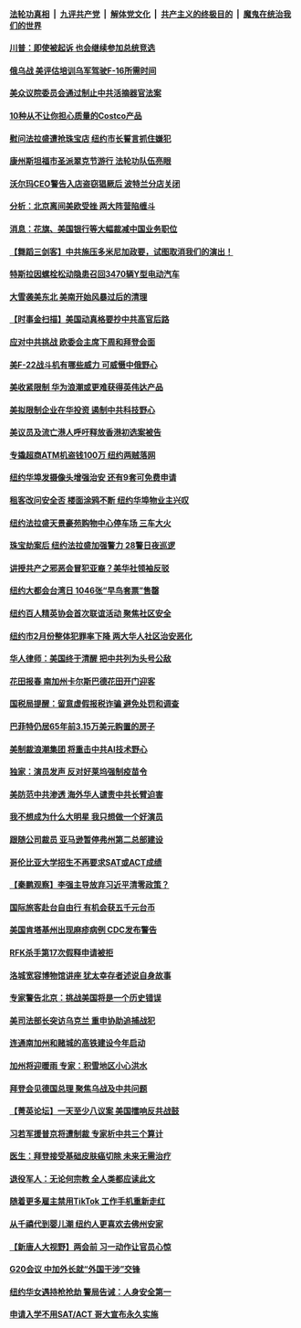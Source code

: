 ####  [法轮功真相](../../../../basic/blob/master/README.md?t=03060412) &nbsp;|&nbsp; [九评共产党](../../../../9ping.md/blob/master/README.md?t=03060412) &nbsp;|&nbsp; [解体党文化](../../../../jtdwh.md/blob/master/README.md?t=03060412)  &nbsp;|&nbsp; [共产主义的终极目的](../../../../gczydzjmd.md/blob/master/README.md?t=03060412) &nbsp;|&nbsp; [魔鬼在统治我们的世界](../../../../mgztzwmdsj.md/blob/master/README.md?t=03060412) 

#### [川普：即使被起诉 也会继续参加总统竞选](../pages/nsc412/n13943713.md?t=03060412) 

#### [俄乌战 美评估培训乌军驾驶F-16所需时间](../pages/nsc412/n13943721.md?t=03060412) 

#### [美众议院委员会通过制止中共活摘器官法案](../pages/nsc412/n13943637.md?t=03060412) 

#### [10种从不让你担心质量的Costco产品](../pages/nsc412/n13942101.md?t=03060412) 

#### [慰问法拉盛遭抢珠宝店 纽约市长誓言抓住嫌犯](../pages/nsc412/n13943432.md?t=03060412) 

#### [康州斯坦福市圣派翠克节游行 法轮功队伍亮眼](../pages/nsc412/n13943249.md?t=03060412) 

#### [沃尔玛CEO警告入店盗窃猖厥后 波特兰分店关闭](../pages/nsc412/n13943247.md?t=03060412) 

#### [分析：北京离间美欧受挫 两大阵营陷缠斗](../pages/nsc412/n13943304.md?t=03060412) 

#### [消息：花旗、美国银行等大幅裁减中国业务职位](../pages/nsc412/n13943222.md?t=03060412) 

#### [【舞蹈三剑客】中共施压多米尼加政要，试图取消我们的演出！](../pages/nsc412/n13943143.md?t=03060412) 

#### [特斯拉因螺栓松动隐患召回3470辆Y型电动汽车](../pages/nsc412/n13943205.md?t=03060412) 

#### [大雪袭美东北 美南开始风暴过后的清理](../pages/nsc412/n13943202.md?t=03060412) 

#### [【时事金扫描】美国动真格要抄中共高官后路](../pages/nsc412/n13943063.md?t=03060412) 

#### [应对中共挑战 欧委会主席下周和拜登会面](../pages/nsc412/n13943208.md?t=03060412) 

#### [美F-22战斗机有哪些威力 可威慑中俄野心](../pages/nsc412/n13943123.md?t=03060412) 

#### [美收紧限制 华为浪潮或更难获得英伟达产品](../pages/nsc412/n13943148.md?t=03060412) 

#### [美拟限制企业在华投资 遏制中共科技野心](../pages/nsc412/n13942805.md?t=03060412) 

#### [美议员及流亡港人呼吁释放香港初选案被告](../pages/nsc412/n13942984.md?t=03060412) 




#### [专撬超商ATM机盗钱100万 纽约两贼落网](../pages/nsc412/n13942758.md?t=03060412) 

#### [纽约华埠发摄像头增强治安 还有9套可免费申请](../pages/nsc412/n13942761.md?t=03060412) 

#### [租客改问安全否 楼面涂鸦不断 纽约华埠物业主兴叹](../pages/nsc412/n13942764.md?t=03060412) 

#### [纽约法拉盛天景豪苑购物中心停车场 三车大火](../pages/nsc412/n13942769.md?t=03060412) 

#### [珠宝劫案后 纽约法拉盛加强警力 28警日夜巡逻](../pages/nsc412/n13942778.md?t=03060412) 

#### [讲授共产之邪恶会冒犯亚裔？美华社领袖反驳](../pages/nsc412/n13942756.md?t=03060412) 

#### [纽约大都会台湾日 1046张“早鸟套票”售罄](../pages/nsc412/n13942775.md?t=03060412) 

#### [纽约百人精英协会首次联谊活动 聚焦社区安全](../pages/nsc412/n13942772.md?t=03060412) 

#### [纽约市2月份整体犯罪率下降 两大华人社区治安恶化](../pages/nsc412/n13942739.md?t=03060412) 

#### [华人律师：美国终于清醒 把中共列为头号公敌](../pages/nsc412/n13942909.md?t=03060412) 

#### [花田报春 南加州卡尔斯巴德花田开门迎客](../pages/nsc412/n13942747.md?t=03060412) 

#### [国税局提醒：留意虚假报税诈骗 避免处罚和调查](../pages/nsc412/n13942883.md?t=03060412) 

#### [巴菲特仍居65年前3.15万美元购置的房子](../pages/nsc412/n13942731.md?t=03060412) 

#### [美制裁浪潮集团 将重击中共AI技术野心](../pages/nsc412/n13942798.md?t=03060412) 

#### [独家：演员发声 反对好莱坞强制疫苗令](../pages/nsc412/n13942282.md?t=03060412) 

#### [美防范中共渗透  海外华人谴责中共长臂迫害](../pages/nsc412/n13942795.md?t=03060412) 

#### [我不想成为什么大明星 我只想做一个好演员](../pages/nsc412/n13942784.md?t=03060412) 

#### [跟随公司裁员 亚马逊暂停弗州第二总部建设](../pages/nsc412/n13942665.md?t=03060412) 

#### [哥伦比亚大学招生不再要求SAT或ACT成绩](../pages/nsc412/n13942698.md?t=03060412) 

#### [【秦鹏观察】李强主导放弃习近平清零政策？](../pages/nsc412/n13942614.md?t=03060412) 

#### [国际旅客赴台自由行 有机会获五千元台币](../pages/nsc412/n13942688.md?t=03060412) 

#### [美国肯塔基州出现麻疹病例 CDC发布警告](../pages/nsc412/n13942616.md?t=03060412) 

#### [RFK杀手第17次假释申请被拒](../pages/nsc412/n13942678.md?t=03060412) 

#### [洛城宽容博物馆讲座 犹太幸存者述说自身故事](../pages/nsc412/n13942656.md?t=03060412) 

#### [专家警告北京：挑战美国将是一个历史错误](../pages/nsc412/n13942591.md?t=03060412) 

#### [美司法部长突访乌克兰 重申协助追捕战犯](../pages/nsc412/n13942581.md?t=03060412) 

#### [连通南加州和赌城的高铁建设今年启动](../pages/nsc412/n13942642.md?t=03060412) 

#### [加州将迎暖雨 专家：积雪地区小心洪水](../pages/nsc412/n13942635.md?t=03060412) 

#### [拜登会见德国总理 聚焦乌战及中共问题](../pages/nsc412/n13942613.md?t=03060412) 

#### [【菁英论坛】一天至少八议案 美国擂响反共战鼓](../pages/nsc412/n13942561.md?t=03060412) 

#### [习若军援普京将遭制裁 专家析中共三个算计](../pages/nsc412/n13941775.md?t=03060412) 

#### [医生：拜登接受基础皮肤癌切除 未来无需治疗](../pages/nsc412/n13942582.md?t=03060412) 

#### [退役军人：无论何宗教 全人类都应读此文](../pages/nsc412/n13941939.md?t=03060412) 

#### [随着更多雇主禁用TikTok 工作手机重新走红](../pages/nsc412/n13942519.md?t=03060412) 

#### [从千禧代到婴儿潮 纽约人更喜欢去佛州安家](../pages/nsc412/n13942469.md?t=03060412) 

#### [【新唐人大视野】两会前 习一动作让官员心惊](../pages/nsc412/n13942364.md?t=03060412) 

#### [G20会议 中加外长就“外国干涉”交锋](../pages/nsc412/n13942524.md?t=03060412) 

#### [纽约华女遇持枪抢劫 警局告诫：人身安全第一](../pages/nsc412/n13942089.md?t=03060412) 

#### [申请入学不用SAT/ACT 哥大宣布永久实施](../pages/nsc412/n13942058.md?t=03060412) 

